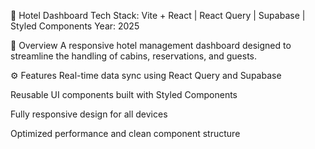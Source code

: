 🏨 Hotel Dashboard
Tech Stack: Vite + React | React Query | Supabase | Styled Components
Year: 2025

📌 Overview
A responsive hotel management dashboard designed to streamline the handling of cabins, reservations, and guests.

⚙️ Features
Real-time data sync using React Query and Supabase

Reusable UI components built with Styled Components

Fully responsive design for all devices

Optimized performance and clean component structure
